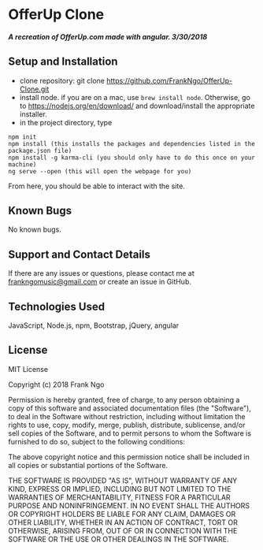 # OfferUp Clone

#### _A recreation of OfferUp.com made with angular. 3/30/2018_

## Setup and Installation
* clone repository: git clone https://github.com/FrankNgo/OfferUp-Clone.git
* install node. if you are on a mac, use `brew install node`. Otherwise, go to https://nodejs.org/en/download/ and download/install the appropriate installer.
* in the project directory, type
```
npm init
npm install (this installs the packages and dependencies listed in the package.json file)
npm install -g karma-cli (you should only have to do this once on your machine)
ng serve --open (this will open the webpage for you)

```
From here, you should be able to interact with the site.

## Known Bugs
No known bugs.

## Support and Contact Details
If there are any issues or questions, please contact me at frankngomusic@gmail.com or create an issue in GitHub.

## Technologies Used
JavaScript, Node.js, npm, Bootstrap, jQuery, angular

## License
MIT License

Copyright (c) 2018 Frank Ngo

Permission is hereby granted, free of charge, to any person obtaining a copy of this software and associated documentation files (the "Software"), to deal in the Software without restriction, including without limitation the rights to use, copy, modify, merge, publish, distribute, sublicense, and/or sell copies of the Software, and to permit persons to whom the Software is furnished to do so, subject to the following conditions:

The above copyright notice and this permission notice shall be included in all copies or substantial portions of the Software.

THE SOFTWARE IS PROVIDED "AS IS", WITHOUT WARRANTY OF ANY KIND, EXPRESS OR IMPLIED, INCLUDING BUT NOT LIMITED TO THE WARRANTIES OF MERCHANTABILITY, FITNESS FOR A PARTICULAR PURPOSE AND NONINFRINGEMENT. IN NO EVENT SHALL THE AUTHORS OR COPYRIGHT HOLDERS BE LIABLE FOR ANY CLAIM, DAMAGES OR OTHER LIABILITY, WHETHER IN AN ACTION OF CONTRACT, TORT OR OTHERWISE, ARISING FROM, OUT OF OR IN CONNECTION WITH THE SOFTWARE OR THE USE OR OTHER DEALINGS IN THE SOFTWARE.
